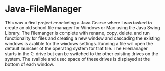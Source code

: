 # Java-FileManager
This was a final project concluding a Java Course where I was tasked to create an old school file manager for Windows or Mac using the Java Swing Library. The Filemanger is complete with rename, copy, delete, and run functionality for files and creating a new window and cascading the existing windows is avalible for the windows settings. Running a file will open the default launcher of the operating system for that file. The Filemanager starts in the C: drive but can be switched to the other existing drives on the system. The avalible and used space of these drives is displayed at the bottom of each window.
